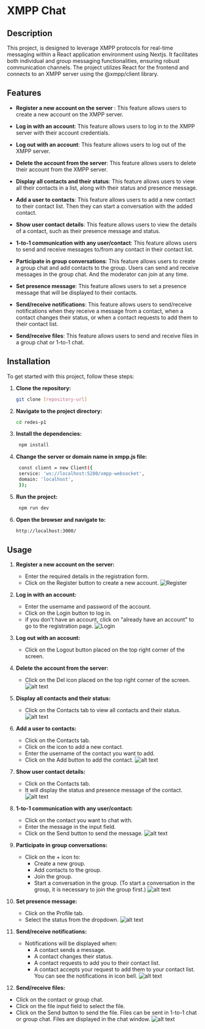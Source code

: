 # XMPP Chat

## Description

This project, is designed to leverage XMPP protocols for real-time messaging within a React application environment using Nextjs. It facilitates both individual and group messaging functionalities, ensuring robust communication channels. The project utilizes React for the frontend and connects to an XMPP server using the @xmpp/client library.

## Features

- **Register a new account on the server** : This feature allows users to create a new account on the XMPP server. 

- **Log in with an account**: This feature allows users to log in to the XMPP server with their account credentials. 

- **Log out with an account**: This feature allows users to log out of the XMPP server.

- **Delete the account from the server**: This feature allows users to delete their account from the XMPP server.

- **Display all contacts and their status**: This feature allows users to view all their contacts in a list, along with their status and presence message.

- **Add a user to contacts**: This feature allows users to add a new contact to their contact list. Then they can start a conversation with the added contact. 

- **Show user contact details**: This feature allows users to view the details of a contact, such as their presence message and status.

- **1-to-1 communication with any user/contact**: This feature allows users to send and receive messages to/from any contact in their contact list. 

- **Participate in group conversations**: This feature allows users to create a group chat and add contacts to the group. Users can send and receive messages in the group chat. And the moderator can join at any time. 

- **Set presence message**: This feature allows users to set a presence message that will be displayed to their contacts. 

- **Send/receive notifications**: This feature allows users to send/receive notifications when they receive a message from a contact, when a contact changes their status, or when a contact requests to add them to their contact list.

- **Send/receive files**: This feature allows users to send and receive files in a group chat or 1-to-1 chat.

## Installation

To get started with this project, follow these steps:

1. **Clone the repository:**
   ```bash
   git clone [repository-url]
    ```
2. **Navigate to the project directory:**
   ```bash
   cd redes-p1
   ```
3. **Install the dependencies:**
   ```bash
    npm install
    ```
4. **Change the server or domain name in xmpp.js file:**
   ```bash
    const client = new Client({
    service: 'ws://localhost:5280/xmpp-websocket',
    domain: 'localhost', 
    });
    ```
5. **Run the project:**
    ```bash
     npm run dev
     ```
6. **Open the browser and navigate to:**
    ```bash
    http://localhost:3000/
    ```

## Usage

1. **Register a new account on the server:**
   - Enter the required details in the registration form.
   - Click on the Register button to create a new account.
![Register](<imagesReadMe/Captura de pantalla 2024-08-20 a las 01.15.40.png>)

2. **Log in with an account:**
   - Enter the username and password of the account.
   - Click on the Login button to log in.
   - if you don't have an account, click on "already have an account" to go to the registration page.
![Login](<imagesReadMe/Captura de pantalla 2024-08-20 a las 01.17.25.png>)

3. **Log out with an account:**
   - Click on the Logout button placed on the top right corner of the screen.
4. **Delete the account from the server:**
    - Click on the Del icon placed on the top right corner of the screen.
   ![alt text](<imagesReadMe/Captura de pantalla 2024-08-20 a las 01.18.24.png>)

5. **Display all contacts and their status:**
   - Click on the Contacts tab to view all contacts and their status.
   ![alt text](<imagesReadMe/Captura de pantalla 2024-08-20 a las 20.31.08.png>)

6. **Add a user to contacts:**
   - Click on the Contacts tab.
   - Click on the icon to add a new contact.
   - Enter the username of the contact you want to add.
   - Click on the Add button to add the contact.
   ![alt text](<imagesReadMe/Captura de pantalla 2024-08-20 a las 20.32.10.png>)

7. **Show user contact details:**
   - Click on the Contacts tab.
   - It will display the status and presence message of the contact.
   ![alt text](<imagesReadMe/Captura de pantalla 2024-08-20 a las 20.31.08.png>)

8. **1-to-1 communication with any user/contact:**
   - Click on the contact you want to chat with.
   - Enter the message in the input field.
   - Click on the Send button to send the message.
   ![alt text](<imagesReadMe/Captura de pantalla 2024-08-20 a las 20.34.21.png>)

9. **Participate in group conversations:**
   - Click on the + icon to:
       - Create a new group.
       - Add contacts to the group.
       - Join the group.
       - Start a conversation in the group.
       (To start a conversation in the group, it is necessary to join the group first.)
   ![alt text](<imagesReadMe/Captura de pantalla 2024-08-20 a las 20.37.40.png>)

10. **Set presence message:**
    - Click on the Profile tab.
    - Select the status from the dropdown.
   ![alt text](<imagesReadMe/Captura de pantalla 2024-08-20 a las 20.40.03.png>)

11. **Send/receive notifications:**
    - Notifications will be displayed when:
        - A contact sends a message.
        - A contact changes their status.
        - A contact requests to add you to their contact list.
        - A contact accepts your request to add them to your contact list.
   You can see the notifications in icon bell.
   ![alt text](<imagesReadMe/Captura de pantalla 2024-08-20 a las 20.41.43.png>)

12. **Send/receive files:**
   - Click on the contact or group chat.
   - Click on the file input field to select the file.
   - Click on the Send button to send the file.
   Files can be sent in 1-to-1 chat or group chat.
   Files are displayed in the chat window.
   ![alt text](<imagesReadMe/Captura de pantalla 2024-08-20 a las 20.44.13.png>)













